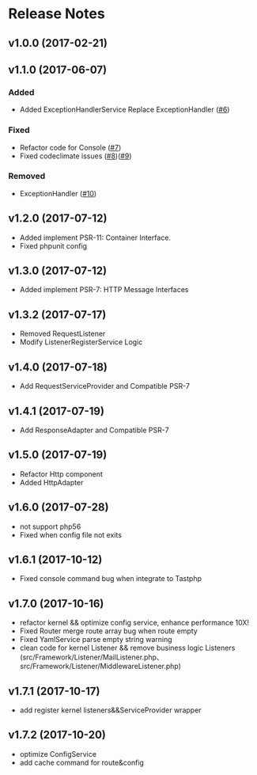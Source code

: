 # Release Notes

## v1.0.0 (2017-02-21)

## v1.1.0 (2017-06-07)
### Added 
* Added ExceptionHandlerService Replace ExceptionHandler ([#6](https://github.com/tastphp/framework/pull/6))

### Fixed
* Refactor code for Console ([#7](https://github.com/tastphp/framework/pull/7))
* Fixed codeclimate issues ([#8](https://github.com/tastphp/framework/pull/8))([#9](https://github.com/tastphp/framework/pull/9))

### Removed
* ExceptionHandler ([#10](https://github.com/tastphp/framework/pull/10))

## v1.2.0 (2017-07-12)
* Added implement PSR-11: Container Interface.
* Fixed phpunit config

## v1.3.0 (2017-07-12)
* Added implement PSR-7: HTTP Message Interfaces

## v1.3.2 (2017-07-17)
* Removed RequestListener
* Modify ListenerRegisterService Logic

## v1.4.0 (2017-07-18)
* Add RequestServiceProvider and Compatible PSR-7

## v1.4.1 (2017-07-19)
* Add ResponseAdapter and Compatible PSR-7

## v1.5.0 (2017-07-19)
* Refactor Http component
* Added HttpAdapter

## v1.6.0 (2017-07-28)
* not support php56
* Fixed when config file not exits

## v1.6.1 (2017-10-12)
* Fixed console command bug when integrate to Tastphp

## v1.7.0 (2017-10-16)
* refactor kernel && optimize config service, enhance performance 10X!
* Fixed Router merge route array bug when route empty
* Fixed YamlService parse empty string warning
* clean code for kernel Listener && remove business logic Listeners (src/Framework/Listener/MailListener.php、src/Framework/Listener/MiddlewareListener.php)

## v1.7.1 (2017-10-17)
* add register kernel listeners&&ServiceProvider wrapper

## v1.7.2 (2017-10-20)
* optimize ConfigService
* add cache command for route&config